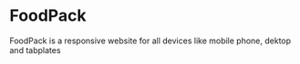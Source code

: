 # FoodPack
FoodPack is a responsive website for all devices like mobile phone, dektop and tabplates 

